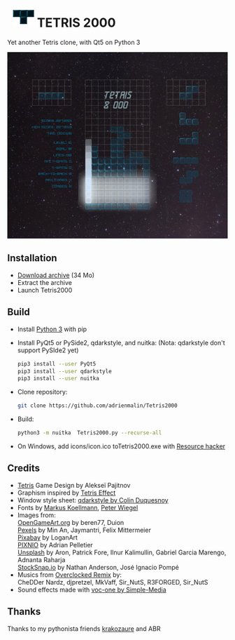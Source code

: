 #   ![alt text](https://github.com/adrienmalin/TETRIS2000/raw/master/icons/48.png "T") TETRIS 2000

Yet another Tetris clone, with Qt5 on Python 3

![alt text](https://github.com/adrienmalin/TETRIS2000/raw/gh-pages/screenshots/Tetris2000.png "Screenshot")

## Installation

* [Download archive](https://github.com/adrienmalin/TETRIS2000/archive/master.zip) (34 Mo)
* Extract the archive
* Launch Tetris2000

## Build

* Install [Python 3](https://www.python.org) with pip

* Install PyQt5 or PySide2, qdarkstyle, and nuitka: (Nota: qdarkstyle don't support PySIde2 yet)

    ```bash
    pip3 install --user PyQt5
    pip3 install --user qdarkstyle
    pip3 install --user nuitka
    ```
  
* Clone repository:

    ```bash
    git clone https://github.com/adrienmalin/Tetris2000
    ```
    
* Build:

    ```bash
    python3 -m nuitka  Tetris2000.py --recurse-all
    ```
* On Windows, add icons/icon.ico toTetris2000.exe with [Resource hacker](http://www.angusj.com/resourcehacker/)

## Credits

* [Tetris](https://tetris.com) Game Design by Alekseï Pajitnov
* Graphism inspired by [Tetris Effect](https://www.tetriseffect.game)
* Window style sheet: [qdarkstyle by Colin Duquesnoy](https://github.com/ColinDuquesnoy/QDarkStyleSheet)
* Fonts by [Markus Koellmann](http://markus-designs.com), [Peter Wiegel](http://www.peter-wiegel.de)
* Images from:<br>
  [OpenGameArt.org](https://opengameart.org) by beren77, Duion<br>
  [Pexels](https://www.pexels.com) by Min An, Jaymantri, Felix Mittermeier<br>
  [Pixabay](https://pixabay.com) by LoganArt<br>
  [PIXNIO](https://pixnio.com) by Adrian Pelletier<br>
  [Unsplash](https://unsplash.com) by Aron, Patrick Fore, Ilnur Kalimullin, Gabriel Garcia Marengo, Adnanta Raharja<br>
  [StockSnap.io](https://stocksnap.io) by Nathan Anderson, José Ignacio Pompé
* Musics from [Overclocked Remix](https://ocremix.org/game/510/tetris-gb) by:<br>
  CheDDer Nardz, djpretzel, MkVaff, Sir_NutS, R3FORGED, Sir_NutS
* Sound effects made with [voc-one by Simple-Media](http://www.simple-media.co.uk/vsti.htm)

## Thanks

Thanks to my pythonista friends [krakozaure](https://github.com/krakozaure) and ABR
